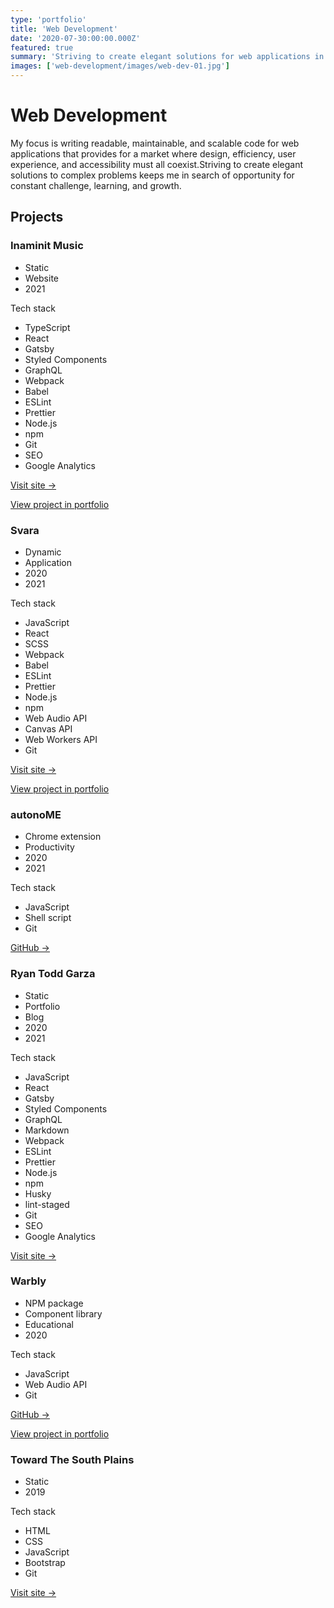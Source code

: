 ```yaml
---
type: 'portfolio'
title: 'Web Development'
date: '2020-07-30:00:00.000Z'
featured: true
summary: 'Striving to create elegant solutions for web applications in which design, performance, user experience, and accessibility all coexist.'
images: ['web-development/images/web-dev-01.jpg']
---
```


# Web Development

My focus is writing readable, maintainable, and scalable code for web applications that provides for a market where design, efficiency, user experience, and accessibility must all coexist.Striving to create elegant solutions to complex problems keeps me in search of opportunity for constant challenge, learning, and growth.

## Projects

<!-- Inaminit Music -->
<article class="tech-card">

### Inaminit Music

- Static
- Website
- 2021

Tech stack

- TypeScript
- React
- Gatsby
- Styled Components
- GraphQL
- Webpack
- Babel
- ESLint
- Prettier
- Node.js
- npm
- Git
- SEO
- Google Analytics

[Visit site →](https://inaminitmusic.com)

</article>

<!-- Svara -->
<article class="tech-card">

[View project in portfolio](/svara)

### Svara

- Dynamic
- Application
- 2020
- 2021

Tech stack

- JavaScript
- React
- SCSS
- Webpack
- Babel
- ESLint
- Prettier
- Node.js
- npm
- Web Audio API
- Canvas API
- Web Workers API
- Git

[Visit site →](https://svara.dev)

</article>

<!-- autonoME -->
<article class="tech-card">

[View project in portfolio](/autonome)

### autonoME

- Chrome extension
- Productivity
- 2020
- 2021

Tech stack

- JavaScript
- Shell script
- Git

[GitHub →](https://github.com/ryantoddgarza/autonoME)

</article>

<!-- Ryan Todd Garza -->
<article class="tech-card">

### Ryan Todd Garza

- Static
- Portfolio
- Blog
- 2020
- 2021

Tech stack

- JavaScript
- React
- Gatsby
- Styled Components
- GraphQL
- Markdown
- Webpack
- ESLint
- Prettier
- Node.js
- npm
- Husky
- lint-staged
- Git
- SEO
- Google Analytics

[Visit site →](https://ryantoddgarza.com)

</article>

<!-- Warbly -->
<article class="tech-card">

### Warbly

- NPM package
- Component library
- Educational
- 2020

Tech stack

- JavaScript
- Web Audio API
- Git

[GitHub →](https://github.com/warbly)

</article>

<!-- Toward The South Plains -->
<article class="tech-card">

[View project in portfolio](/toward-the-south-plains)

### Toward The South Plains

- Static
- 2019

Tech stack

- HTML
- CSS
- JavaScript
- Bootstrap
- Git

[Visit site →](http://towardthesouthplains.com)

</article>
